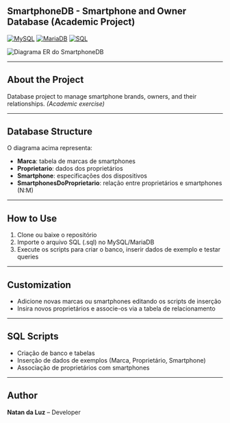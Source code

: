 ## SmartphoneDB - Smartphone and Owner Database (Academic Project)

[![MySQL](https://img.shields.io/badge/MySQL-4479A1?style=flat&logo=mysql&logoColor=white)]()
[![MariaDB](https://img.shields.io/badge/MariaDB-003545?style=flat&logo=mariadb&logoColor=white)]()
[![SQL](https://img.shields.io/badge/SQL-336791?style=flat&logo=postgresql&logoColor=white)]()

![Diagrama ER do SmartphoneDB](https://i.imgur.com/rl2wzTo.jpeg)

---

##  About the Project
Database project to manage smartphone brands, owners, and their relationships. *(Academic exercise)*

---

##  Database Structure
O diagrama acima representa:
- **Marca**: tabela de marcas de smartphones
- **Proprietario**: dados dos proprietários
- **Smartphone**: especificações dos dispositivos
- **SmartphonesDoProprietario**: relação entre proprietários e smartphones (N:M)

---

##  How to Use
1. Clone ou baixe o repositório
2. Importe o arquivo SQL (.sql) no MySQL/MariaDB
3. Execute os scripts para criar o banco, inserir dados de exemplo e testar queries

---

##  Customization
- Adicione novas marcas ou smartphones editando os scripts de inserção
- Insira novos proprietários e associe-os via a tabela de relacionamento

---

##  SQL Scripts
- Criação de banco e tabelas
- Inserção de dados de exemplos (Marca, Proprietário, Smartphone)
- Associação de proprietários com smartphones

---

##  Author
**Natan da Luz** – Developer
